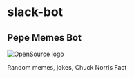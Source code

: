 # slack-bot
## Pepe Memes Bot

![OpenSource logo](http://www.openmaint.org/images/opensource-logo.png/image=125x)


Random memes, jokes, Chuck Norris Fact
